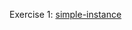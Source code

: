 Exercise 1:
[simple-instance](https://github.com/ion-onboarding/book-terraform-up/tree/main/ch2/ex1-simple-instance)
